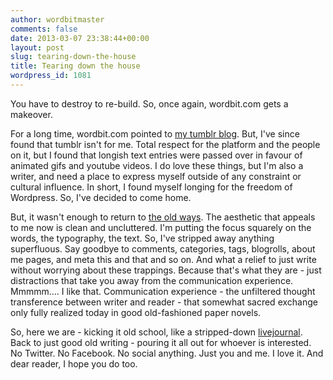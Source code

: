 ```yaml
---
author: wordbitmaster
comments: false
date: 2013-03-07 23:38:44+00:00
layout: post
slug: tearing-down-the-house
title: Tearing down the house
wordpress_id: 1081
---
```


You have to destroy to re-build. So, once again, wordbit.com gets a makeover.

For a long time, wordbit.com pointed to [my tumblr blog](http://wordbit.tumblr.com). But, I've since found that tumblr isn't for me. Total respect for the platform and the people on it, but I found that longish text entries were passed over in favour of animated gifs and youtube videos. I do love these things, but I'm also a writer, and need a place to express myself outside of any constraint or cultural influence. In short, I found myself longing for the freedom of Wordpress. So, I've decided to come home.

But, it wasn't enough to return to [the old ways](http://www.wordbit.freehostia.com). The aesthetic that appeals to me now is clean and uncluttered. I'm putting the focus squarely on the words, the typography, the text. So, I've stripped away anything superfluous. Say goodbye to comments, categories, tags, blogrolls, about me pages, and meta this and that and so on. And what a relief to just write without worrying about these trappings. Because that's what they are - just distractions that take you away from the communication experience. Mmmmm.... I like that. Communication experience - the unfiltered thought transference between writer and reader - that somewhat sacred exchange only fully realized today in good old-fashioned paper novels.

So, here we are - kicking it old school, like a stripped-down [livejournal](http://sunsangnim.livejournal.com/). Back to just good old writing - pouring it all out for whoever is interested. No Twitter. No Facebook. No social anything. Just you and me. I love it. And dear reader, I hope you do too.
